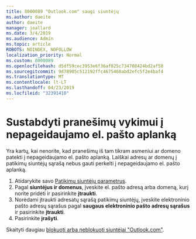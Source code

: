 ```yaml
---
title: 8000089 "Outlook.com" saugi siuntėjų
ms.author: daeite
author: daeite
manager: joallard
ms.date: 3/4/2019
ms.audience: Admin
ms.topic: article
ROBOTS: NOINDEX, NOFOLLOW
localization_priority: Normal
ms.custom: 8000089
ms.openlocfilehash: d5df59cec3953e6f36af025c734708424bd2af58
ms.sourcegitcommit: 9d78905c512192ffc4675468abd2efc5f2e4baf4
ms.translationtype: MT
ms.contentlocale: lt-LT
ms.lasthandoff: 04/23/2019
ms.locfileid: "32391410"
---
```

# <a name="stop-messages-from-going-into-your-junk-email-folder"></a>Sustabdyti pranešimų vykimui į nepageidaujamo el. pašto aplanką

Yra kartų, kai nenorite, kad pranešimų iš tam tikram asmeniui ar domeno patekti į nepageidaujamo el. pašto aplanką. Laiškai adresų ar domenų į patikimų siuntėjų sąrašą nebus gauti perkelti į nepageidaujamo el. pašto aplanką.

1. Atidarykite savo [Patikimų siuntėjų parametrus](https://go.microsoft.com/fwlink/?linkid=2035804).
2. Pagal **siuntėjus ir domenus**, įveskite el. pašto adresą arba domeną, kurį norite pridėti ir pasirinkite **įtraukti**.
3. Norėdami įtraukti adresatų sąrašą patikimų siuntėjų, įveskite elektroninio pašto adresų sąrašus pagal **saugaus elektroninio pašto adresų sąrašus** ir pasirinkite **įtraukti**.
4. Pasirinkite **įrašyti**.

Skaityti daugiau [blokuoti arba neblokuoti siuntėjai "Outlook.com"](https://support.office.com/article/afba1c94-77bb-4f50-8b85-057cf52f4d5e).